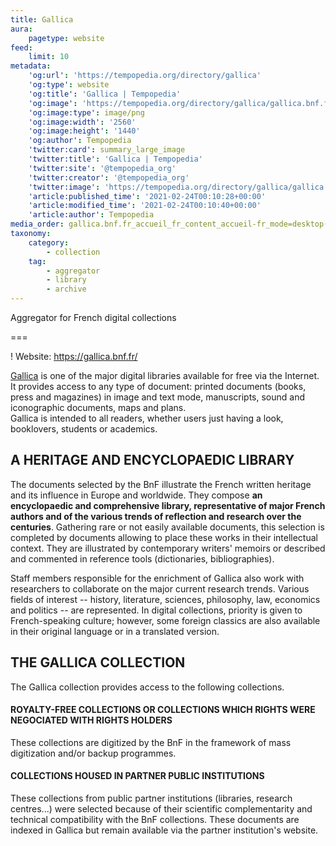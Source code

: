 ```yaml
---
title: Gallica
aura:
    pagetype: website
feed:
    limit: 10
metadata:
    'og:url': 'https://tempopedia.org/directory/gallica'
    'og:type': website
    'og:title': 'Gallica | Tempopedia'
    'og:image': 'https://tempopedia.org/directory/gallica/gallica.bnf.fr_accueil_fr_content_accueil-fr_mode=desktop(720p).png'
    'og:image:type': image/png
    'og:image:width': '2560'
    'og:image:height': '1440'
    'og:author': Tempopedia
    'twitter:card': summary_large_image
    'twitter:title': 'Gallica | Tempopedia'
    'twitter:site': '@tempopedia_org'
    'twitter:creator': '@tempopedia_org'
    'twitter:image': 'https://tempopedia.org/directory/gallica/gallica.bnf.fr_accueil_fr_content_accueil-fr_mode=desktop(720p).png'
    'article:published_time': '2021-02-24T00:10:28+00:00'
    'article:modified_time': '2021-02-24T00:10:40+00:00'
    'article:author': Tempopedia
media_order: gallica.bnf.fr_accueil_fr_content_accueil-fr_mode=desktop(720p).png
taxonomy:
    category:
        - collection
    tag:
        - aggregator
        - library
        - archive
---
```


Aggregator for French digital collections

===

! Website: https://gallica.bnf.fr/

[Gallica](https://gallica.bnf.fr/) is one of the major digital libraries available for free via the Internet. It provides access to any type of document: printed documents (books, press and magazines) in image and text mode, manuscripts, sound and iconographic documents, maps and plans.\
Gallica is intended to all readers, whether users just having a look, booklovers, students or academics.

A HERITAGE AND ENCYCLOPAEDIC LIBRARY
------------------------------------

The documents selected by the BnF illustrate the French written heritage and its influence in Europe and worldwide. They compose **an encyclopaedic and comprehensive library, representative of major French authors and of the various trends of reflection and research over the centuries**. Gathering rare or not easily available documents, this selection is completed by documents allowing to place these works in their intellectual context. They are illustrated by contemporary writers' memoirs or described and commented in reference tools (dictionaries, bibliographies).

Staff members responsible for the enrichment of Gallica also work with researchers to collaborate on the major current research trends. Various fields of interest -- history, literature, sciences, philosophy, law, economics and politics -- are represented. In digital collections, priority is given to French-speaking culture; however, some foreign classics are also available in their original language or in a translated version.

THE GALLICA COLLECTION
----------------------

The Gallica collection provides access to the following collections.

#### ROYALTY-FREE COLLECTIONS OR COLLECTIONS WHICH RIGHTS WERE NEGOCIATED WITH RIGHTS HOLDERS

These collections are digitized by the BnF in the framework of mass digitization and/or backup programmes.

#### COLLECTIONS HOUSED IN PARTNER PUBLIC INSTITUTIONS

These collections from public partner institutions (libraries, research centres...) were selected because of their scientific complementarity and technical compatibility with the BnF collections. These documents are indexed in Gallica but remain available via the partner institution's website.